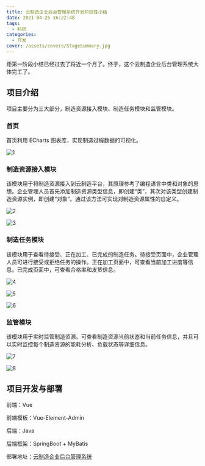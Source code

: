 ```yaml
---
title: 云制造企业后台管理系统开发阶段性小结
date: 2021-04-25 16:22:48
tags:
  - 科研
categories:
  - 开发
cover: /assets/covers/StageSummary.jpg
---
```


距第一阶段小结已经过去了将近一个月了。终于，这个云制造企业后台管理系统大体完工了。

## 项目介绍

项目主要分为三大部分，制造资源接入模块、制造任务模块和监管模块。

### 首页

首页利用 ECharts 图表库，实现制造过程数据的可视化。

![1](./dashboard.png)

### 制造资源接入模块

该模块用于将制造资源接入到云制造平台，其原理参考了编程语言中类和对象的思想。企业管理人员首先添加制造资源类型信息，即创建“类”，其次对该类型创建制造资源实例，即创建“对象”。通过该方法可实现对制造资源属性的自定义。

![2](./type.png)

![3](./instance.png)

### 制造任务模块

该模块用于查看待接受、正在加工、已完成的制造任务。待接受页面中，企业管理人员可进行接受或拒绝任务的操作。正在加工页面中，可查看当前加工进度等信息。已完成页面中，可查看合格率和发货信息。

![4](./to-be-accepted.png)

![5](./processing.png)

![6](./completed.png)

### 监管模块

该模块用于实时监管制造资源。可查看制造资源当前状态和当前任务信息，并且可以实时监控每个制造资源的能耗分析、负载状态等详细信息。

![7](./monitor-home.png)

![8](./monitor-detail.png)

## 项目开发与部署

前端：Vue

前端模板：Vue-Element-Admin

后端：Java

后端框架：SpringBoot + MyBatis

部署地址：[云制造企业后台管理系统](https://www.imcao.cn/ess)
